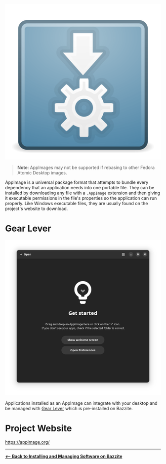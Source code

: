 <!-- ANCHOR: METADATA -->
<!--{"url_discourse": "https://universal-blue.discourse.group/docs?topic=2641", "fetched_at": "2024-09-03 16:43:10.114605+00:00"}-->
<!-- ANCHOR_END: METADATA -->

![AppImage|100x100, 100%](../img/lehDJcnEbMe0rImBgX8cKvhysfh.png)

>**Note**: AppImages may not be supported if rebasing to other Fedora Atomic Desktop images.

AppImage is a universal package format that attempts to bundle every dependency that an application needs into one portable file.  They can be installed by downloading any file with a `.AppImage` extension and then giving it executable permissions in the file's properties so the application can run properly. Like Windows executable files, they are usually found on the project's website to download.

# Gear Lever

![Gear Lever|500x500](../img/asZMJBiZQVBIWFrOL1fAMpCt0ii.png)

Applications installed as an AppImage can integrate with your desktop and be managed with [Gear Lever](https://github.com/mijorus/gearlever) which is pre-installed on Bazzite.

# Project Website

https://appimage.org/



<hr>

[**<-- Back to Installing and Managing Software on Bazzite**](https://universal-blue.discourse.group/docs?topic=35)